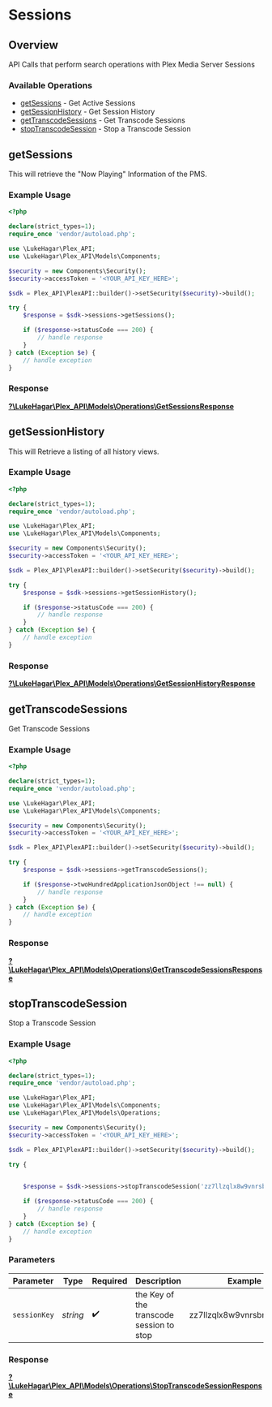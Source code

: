 # Sessions


## Overview

API Calls that perform search operations with Plex Media Server Sessions


### Available Operations

* [getSessions](#getsessions) - Get Active Sessions
* [getSessionHistory](#getsessionhistory) - Get Session History
* [getTranscodeSessions](#gettranscodesessions) - Get Transcode Sessions
* [stopTranscodeSession](#stoptranscodesession) - Stop a Transcode Session

## getSessions

This will retrieve the "Now Playing" Information of the PMS.

### Example Usage

```php
<?php

declare(strict_types=1);
require_once 'vendor/autoload.php';

use \LukeHagar\Plex_API;
use \LukeHagar\Plex_API\Models\Components;

$security = new Components\Security();
$security->accessToken = '<YOUR_API_KEY_HERE>';

$sdk = Plex_API\PlexAPI::builder()->setSecurity($security)->build();

try {
    $response = $sdk->sessions->getSessions();

    if ($response->statusCode === 200) {
        // handle response
    }
} catch (Exception $e) {
    // handle exception
}
```


### Response

**[?\LukeHagar\Plex_API\Models\Operations\GetSessionsResponse](../../Models/Operations/GetSessionsResponse.md)**


## getSessionHistory

This will Retrieve a listing of all history views.

### Example Usage

```php
<?php

declare(strict_types=1);
require_once 'vendor/autoload.php';

use \LukeHagar\Plex_API;
use \LukeHagar\Plex_API\Models\Components;

$security = new Components\Security();
$security->accessToken = '<YOUR_API_KEY_HERE>';

$sdk = Plex_API\PlexAPI::builder()->setSecurity($security)->build();

try {
    $response = $sdk->sessions->getSessionHistory();

    if ($response->statusCode === 200) {
        // handle response
    }
} catch (Exception $e) {
    // handle exception
}
```


### Response

**[?\LukeHagar\Plex_API\Models\Operations\GetSessionHistoryResponse](../../Models/Operations/GetSessionHistoryResponse.md)**


## getTranscodeSessions

Get Transcode Sessions

### Example Usage

```php
<?php

declare(strict_types=1);
require_once 'vendor/autoload.php';

use \LukeHagar\Plex_API;
use \LukeHagar\Plex_API\Models\Components;

$security = new Components\Security();
$security->accessToken = '<YOUR_API_KEY_HERE>';

$sdk = Plex_API\PlexAPI::builder()->setSecurity($security)->build();

try {
    $response = $sdk->sessions->getTranscodeSessions();

    if ($response->twoHundredApplicationJsonObject !== null) {
        // handle response
    }
} catch (Exception $e) {
    // handle exception
}
```


### Response

**[?\LukeHagar\Plex_API\Models\Operations\GetTranscodeSessionsResponse](../../Models/Operations/GetTranscodeSessionsResponse.md)**


## stopTranscodeSession

Stop a Transcode Session

### Example Usage

```php
<?php

declare(strict_types=1);
require_once 'vendor/autoload.php';

use \LukeHagar\Plex_API;
use \LukeHagar\Plex_API\Models\Components;
use \LukeHagar\Plex_API\Models\Operations;

$security = new Components\Security();
$security->accessToken = '<YOUR_API_KEY_HERE>';

$sdk = Plex_API\PlexAPI::builder()->setSecurity($security)->build();

try {
    

    $response = $sdk->sessions->stopTranscodeSession('zz7llzqlx8w9vnrsbnwhbmep');

    if ($response->statusCode === 200) {
        // handle response
    }
} catch (Exception $e) {
    // handle exception
}
```

### Parameters

| Parameter                                | Type                                     | Required                                 | Description                              | Example                                  |
| ---------------------------------------- | ---------------------------------------- | ---------------------------------------- | ---------------------------------------- | ---------------------------------------- |
| `sessionKey`                             | *string*                                 | :heavy_check_mark:                       | the Key of the transcode session to stop | zz7llzqlx8w9vnrsbnwhbmep                 |


### Response

**[?\LukeHagar\Plex_API\Models\Operations\StopTranscodeSessionResponse](../../Models/Operations/StopTranscodeSessionResponse.md)**

